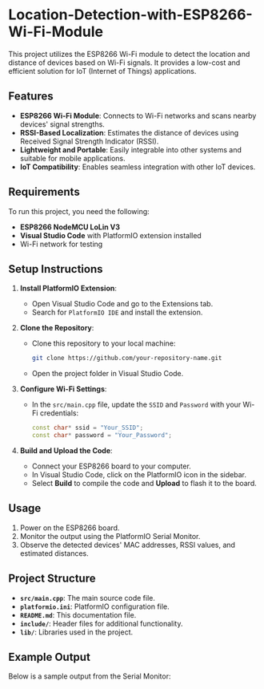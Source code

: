 # Location-Detection-with-ESP8266-Wi-Fi-Module

This project utilizes the ESP8266 Wi-Fi module to detect the location and distance of devices based on Wi-Fi signals. It provides a low-cost and efficient solution for IoT (Internet of Things) applications.

## Features
- **ESP8266 Wi-Fi Module**: Connects to Wi-Fi networks and scans nearby devices' signal strengths.
- **RSSI-Based Localization**: Estimates the distance of devices using Received Signal Strength Indicator (RSSI).
- **Lightweight and Portable**: Easily integrable into other systems and suitable for mobile applications.
- **IoT Compatibility**: Enables seamless integration with other IoT devices.

## Requirements
To run this project, you need the following:
- **ESP8266 NodeMCU LoLin V3**
- **Visual Studio Code** with PlatformIO extension installed
- Wi-Fi network for testing

## Setup Instructions
1. **Install PlatformIO Extension**:
   - Open Visual Studio Code and go to the Extensions tab.
   - Search for `PlatformIO IDE` and install the extension.

2. **Clone the Repository**:
   - Clone this repository to your local machine:
     ```bash
     git clone https://github.com/your-repository-name.git
     ```
   - Open the project folder in Visual Studio Code.

3. **Configure Wi-Fi Settings**:
   - In the `src/main.cpp` file, update the `SSID` and `Password` with your Wi-Fi credentials:
     ```cpp
     const char* ssid = "Your_SSID";
     const char* password = "Your_Password";
     ```

4. **Build and Upload the Code**:
   - Connect your ESP8266 board to your computer.
   - In Visual Studio Code, click on the PlatformIO icon in the sidebar.
   - Select **Build** to compile the code and **Upload** to flash it to the board.

## Usage
1. Power on the ESP8266 board.
2. Monitor the output using the PlatformIO Serial Monitor.
3. Observe the detected devices' MAC addresses, RSSI values, and estimated distances.

## Project Structure
- **`src/main.cpp`**: The main source code file.
- **`platformio.ini`**: PlatformIO configuration file.
- **`README.md`**: This documentation file.
- **`include/`**: Header files for additional functionality.
- **`lib/`**: Libraries used in the project.

## Example Output
Below is a sample output from the Serial Monitor:
